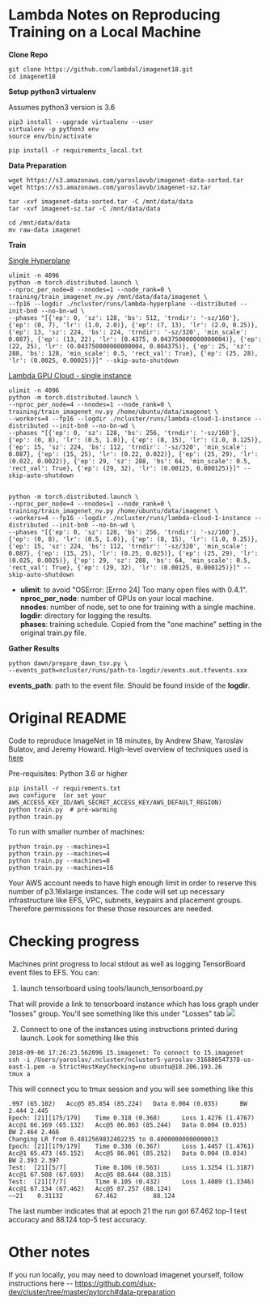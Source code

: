 Lambda Notes on Reproducing Training on a Local Machine
===

__Clone Repo__
```
git clone https://github.com/lambdal/imagenet18.git
cd imagenet18
```

__Setup python3 virtualenv__

Assumes python3 version is 3.6
```
pip3 install --upgrade virtualenv --user
virtualenv -p python3 env
source env/bin/activate

pip install -r requirements_local.txt
```

__Data Preparation__
```
wget https://s3.amazonaws.com/yaroslavvb/imagenet-data-sorted.tar
wget https://s3.amazonaws.com/yaroslavvb/imagenet-sz.tar

tar -xvf imagenet-data-sorted.tar -C /mnt/data/data
tar -xvf imagenet-sz.tar -C /mnt/data/data

cd /mnt/data/data
mv raw-data imagenet
```

__Train__

[Single Hyperplane](https://lambdalabs.com/products/hyperplane)

```
ulimit -n 4096
python -m torch.distributed.launch \
--nproc_per_node=8 --nnodes=1 --node_rank=0 \
training/train_imagenet_nv.py /mnt/data/data/imagenet \
--fp16 --logdir ./ncluster/runs/lambda-hyperplane --distributed --init-bn0 --no-bn-wd \
--phases "[{'ep': 0, 'sz': 128, 'bs': 512, 'trndir': '-sz/160'}, {'ep': (0, 7), 'lr': (1.0, 2.0)}, {'ep': (7, 13), 'lr': (2.0, 0.25)}, {'ep': 13, 'sz': 224, 'bs': 224, 'trndir': '-sz/320', 'min_scale': 0.087}, {'ep': (13, 22), 'lr': (0.4375, 0.043750000000000004)}, {'ep': (22, 25), 'lr': (0.043750000000000004, 0.004375)}, {'ep': 25, 'sz': 288, 'bs': 128, 'min_scale': 0.5, 'rect_val': True}, {'ep': (25, 28), 'lr': (0.0025, 0.00025)}]" --skip-auto-shutdown
```

[Lambda GPU Cloud - single instance](https://lambdalabs.com/service/gpu-cloud)

```
ulimit -n 4096
python -m torch.distributed.launch \
--nproc_per_node=4 --nnodes=1 --node_rank=0 \
training/train_imagenet_nv.py /home/ubuntu/data/imagenet \
--workers=4 --fp16 --logdir ./ncluster/runs/lambda-cloud-1-instance --distributed --init-bn0 --no-bn-wd \
--phases "[{'ep': 0, 'sz': 128, 'bs': 256, 'trndir': '-sz/160'}, {'ep': (0, 8), 'lr': (0.5, 1.0)}, {'ep': (8, 15), 'lr': (1.0, 0.125)}, {'ep': 15, 'sz': 224, 'bs': 112, 'trndir': '-sz/320', 'min_scale': 0.087}, {'ep': (15, 25), 'lr': (0.22, 0.022)}, {'ep': (25, 29), 'lr': (0.022, 0.0022)}, {'ep': 29, 'sz': 288, 'bs': 64, 'min_scale': 0.5, 'rect_val': True}, {'ep': (29, 32), 'lr': (0.00125, 0.000125)}]" --skip-auto-shutdown


python -m torch.distributed.launch \
--nproc_per_node=4 --nnodes=1 --node_rank=0 \
training/train_imagenet_nv.py /home/ubuntu/data/imagenet \
--workers=4 --fp16 --logdir ./ncluster/runs/lambda-cloud-1-instance --distributed --init-bn0 --no-bn-wd \
--phases "[{'ep': 0, 'sz': 128, 'bs': 256, 'trndir': '-sz/160'}, {'ep': (0, 8), 'lr': (0.5, 1.0)}, {'ep': (8, 15), 'lr': (1.0, 0.25)}, {'ep': 15, 'sz': 224, 'bs': 112, 'trndir': '-sz/320', 'min_scale': 0.087}, {'ep': (15, 25), 'lr': (0.25, 0.025)}, {'ep': (25, 29), 'lr': (0.025, 0.0025)}, {'ep': 29, 'sz': 288, 'bs': 64, 'min_scale': 0.5, 'rect_val': True}, {'ep': (29, 32), 'lr': (0.00125, 0.000125)}]" --skip-auto-shutdown

```
* __ulimit__: to avoid "OSError: [Errno 24] Too many open files with 0.4.1".
__nproc_per_node__: number of GPUs on your local machine.  
__nnodes__: number of node, set to one for training with a single machine.  
__logdir__: directory for logging the results.  
__phases__: training schedule. Copied from the "one machine" setting in the original train.py file.   

__Gather Results__
```
python dawn/prepare_dawn_tsv.py \
--events_path=ncluster/runs/path-to-logdir/events.out.tfevents.xxx
```
__events_path__: path to the event file. Should be found inside of the __logdir__.

Original README
===




Code to reproduce ImageNet in 18 minutes, by Andrew Shaw, Yaroslav Bulatov, and Jeremy Howard. High-level overview of techniques used is [here](http://fast.ai/2018/08/10/fastai-diu-imagenet/)


Pre-requisites: Python 3.6 or higher

```
pip install -r requirements.txt
aws configure  (or set your AWS_ACCESS_KEY_ID/AWS_SECRET_ACCESS_KEY/AWS_DEFAULT_REGION)
python train.py  # pre-warming
python train.py 
```

To run with smaller number of machines:

```
python train.py --machines=1
python train.py --machines=4
python train.py --machines=8
python train.py --machines=16
```

Your AWS account needs to have high enough limit in order to reserve this number of p3.16xlarge instances. The code will set up necessary infrastructure like EFS, VPC, subnets, keypairs and placement groups. Therefore permissions for these those resources are needed.


# Checking progress

Machines print progress to local stdout as well as logging TensorBoard event files to EFS. You can:

1. launch tensorboard using tools/launch_tensorboard.py

That will provide a link to tensorboard instance which has loss graph under "losses" group. You'll see something like this under "Losses" tab
<img src='https://raw.githubusercontent.com/diux-dev/imagenet18/master/tensorboard.png'>

2. Connect to one of the instances using instructions printed during launch. Look for something like this

```
2018-09-06 17:26:23.562096 15.imagenet: To connect to 15.imagenet
ssh -i /Users/yaroslav/.ncluster/ncluster5-yaroslav-316880547378-us-east-1.pem -o StrictHostKeyChecking=no ubuntu@18.206.193.26
tmux a
```

This will connect you to tmux session and you will see something like this

```
.997 (65.102)   Acc@5 85.854 (85.224)   Data 0.004 (0.035)      BW 2.444 2.445
Epoch: [21][175/179]    Time 0.318 (0.368)      Loss 1.4276 (1.4767)    Acc@1 66.169 (65.132)   Acc@5 86.063 (85.244)   Data 0.004 (0.035)      BW 2.464 2.466
Changing LR from 0.4012569832402235 to 0.40000000000000013
Epoch: [21][179/179]    Time 0.336 (0.367)      Loss 1.4457 (1.4761)    Acc@1 65.473 (65.152)   Acc@5 86.061 (85.252)   Data 0.004 (0.034)      BW 2.393 2.397
Test:  [21][5/7]        Time 0.106 (0.563)      Loss 1.3254 (1.3187)    Acc@1 67.508 (67.693)   Acc@5 88.644 (88.315)
Test:  [21][7/7]        Time 0.105 (0.432)      Loss 1.4089 (1.3346)    Acc@1 67.134 (67.462)   Acc@5 87.257 (88.124)
~~21    0.31132         67.462          88.124
```

The last number indicates that at epoch 21 the run got 67.462 top-1 test accuracy and 88.124 top-5 test accuracy.

# Other notes
If you run locally, you may need to download imagenet yourself, follow instructions here -- https://github.com/diux-dev/cluster/tree/master/pytorch#data-preparation
